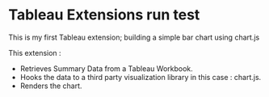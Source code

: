 # Tableau Extensions run test

This is my first Tableau extension; building a simple bar chart using chart.js

This extension :
- Retrieves Summary Data from a Tableau Workbook.
- Hooks the data to a third party visualization library in this case : chart.js.
- Renders the chart.
